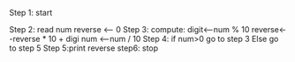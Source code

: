 Step 1: start

Step 2:  read num 
              reverse <-- 0
 Step 3: compute:
        digit<--num % 10
        reverse<--reverse * 10 + digi
        num <--num / 10
 Step 4: if num>0 go to step 3 
               Else go to step 5
 Step 5:print reverse
step6: stop

